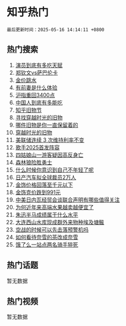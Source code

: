 # 知乎热门

`最后更新时间：2025-05-16 14:14:11 +0800`

## 热门搜索

1. [演员到底有多吃天赋](https://www.zhihu.com/search?q=%E6%BC%94%E5%91%98%E5%88%B0%E5%BA%95%E6%9C%89%E5%A4%9A%E5%90%83%E5%A4%A9%E8%B5%8B)
1. [郑钦文vs萨巴伦卡](https://www.zhihu.com/search?q=%E9%83%91%E9%92%A6%E6%96%87vs%E8%90%A8%E5%B7%B4%E4%BC%A6%E5%8D%A1)
1. [金价跳水](https://www.zhihu.com/search?q=%E9%87%91%E4%BB%B7%E8%B7%B3%E6%B0%B4)
1. [有前妻是什么体验](https://www.zhihu.com/search?q=%E6%9C%89%E5%89%8D%E5%A6%BB%E6%98%AF%E4%BB%80%E4%B9%88%E4%BD%93%E9%AA%8C)
1. [沪指重回3400点](https://www.zhihu.com/search?q=%E6%B2%AA%E6%8C%87%E9%87%8D%E5%9B%9E3400%E7%82%B9)
1. [中国人到底有多能吃](https://www.zhihu.com/search?q=%E4%B8%AD%E5%9B%BD%E4%BA%BA%E5%88%B0%E5%BA%95%E6%9C%89%E5%A4%9A%E8%83%BD%E5%90%83)
1. [知乎旧物节](https://www.zhihu.com/search?q=%E7%9F%A5%E4%B9%8E%E6%97%A7%E7%89%A9%E8%8A%82)
1. [寻找穿越时光的旧物](https://www.zhihu.com/search?q=%E5%AF%BB%E6%89%BE%E7%A9%BF%E8%B6%8A%E6%97%B6%E5%85%89%E7%9A%84%E6%97%A7%E7%89%A9)
1. [哪件旧物是你一直保留着的](https://www.zhihu.com/search?q=%E5%93%AA%E4%BB%B6%E6%97%A7%E7%89%A9%E6%98%AF%E4%BD%A0%E4%B8%80%E7%9B%B4%E4%BF%9D%E7%95%99%E7%9D%80%E7%9A%84)
1. [穿越时光的旧物](https://www.zhihu.com/search?q=%E7%A9%BF%E8%B6%8A%E6%97%B6%E5%85%89%E7%9A%84%E6%97%A7%E7%89%A9)
1. [美联储连续 3 次维持利率不变](https://www.zhihu.com/search?q=%E7%BE%8E%E8%81%94%E5%82%A8%E8%BF%9E%E7%BB%AD%203%20%E6%AC%A1%E7%BB%B4%E6%8C%81%E5%88%A9%E7%8E%87%E4%B8%8D%E5%8F%98)
1. [歌手2025首发阵容](https://www.zhihu.com/search?q=%E6%AD%8C%E6%89%8B2025%E9%A6%96%E5%8F%91%E9%98%B5%E5%AE%B9)
1. [四姑娘山一游客疑因高反身亡](https://www.zhihu.com/search?q=%E5%9B%9B%E5%A7%91%E5%A8%98%E5%B1%B1%E4%B8%80%E6%B8%B8%E5%AE%A2%E7%96%91%E5%9B%A0%E9%AB%98%E5%8F%8D%E8%BA%AB%E4%BA%A1)
1. [森林狼险胜勇士](https://www.zhihu.com/search?q=%E6%A3%AE%E6%9E%97%E7%8B%BC%E9%99%A9%E8%83%9C%E5%8B%87%E5%A3%AB)
1. [什么时候你意识到自己不年轻了呢](https://www.zhihu.com/search?q=%E4%BB%80%E4%B9%88%E6%97%B6%E5%80%99%E4%BD%A0%E6%84%8F%E8%AF%86%E5%88%B0%E8%87%AA%E5%B7%B1%E4%B8%8D%E5%B9%B4%E8%BD%BB%E4%BA%86%E5%91%A2)
1. [日产汽车拟全球裁员2万人](https://www.zhihu.com/search?q=%E6%97%A5%E4%BA%A7%E6%B1%BD%E8%BD%A6%E6%8B%9F%E5%85%A8%E7%90%83%E8%A3%81%E5%91%982%E4%B8%87%E4%BA%BA)
1. [金饰价格回落至千元以下](https://www.zhihu.com/search?q=%E9%87%91%E9%A5%B0%E4%BB%B7%E6%A0%BC%E5%9B%9E%E8%90%BD%E8%87%B3%E5%8D%83%E5%85%83%E4%BB%A5%E4%B8%8B)
1. [金饰克价跌到991元](https://www.zhihu.com/search?q=%E9%87%91%E9%A5%B0%E5%85%8B%E4%BB%B7%E8%B7%8C%E5%88%B0991%E5%85%83)
1. [中美日内瓦经贸会谈联合声明有哪些值得关注](https://www.zhihu.com/search?q=%E4%B8%AD%E7%BE%8E%E6%97%A5%E5%86%85%E7%93%A6%E7%BB%8F%E8%B4%B8%E4%BC%9A%E8%B0%88%E8%81%94%E5%90%88%E5%A3%B0%E6%98%8E%E6%9C%89%E5%93%AA%E4%BA%9B%E5%80%BC%E5%BE%97%E5%85%B3%E6%B3%A8)
1. [为何近年来高端水果越卖越便宜了](https://www.zhihu.com/search?q=%E4%B8%BA%E4%BD%95%E8%BF%91%E5%B9%B4%E6%9D%A5%E9%AB%98%E7%AB%AF%E6%B0%B4%E6%9E%9C%E8%B6%8A%E5%8D%96%E8%B6%8A%E4%BE%BF%E5%AE%9C%E4%BA%86)
1. [朱迅半马成绩属于什么水平](https://www.zhihu.com/search?q=%E6%9C%B1%E8%BF%85%E5%8D%8A%E9%A9%AC%E6%88%90%E7%BB%A9%E5%B1%9E%E4%BA%8E%E4%BB%80%E4%B9%88%E6%B0%B4%E5%B9%B3)
1. [大连西山水库现成群外来物种埃及塘鲺](https://www.zhihu.com/search?q=%E5%A4%A7%E8%BF%9E%E8%A5%BF%E5%B1%B1%E6%B0%B4%E5%BA%93%E7%8E%B0%E6%88%90%E7%BE%A4%E5%A4%96%E6%9D%A5%E7%89%A9%E7%A7%8D%E5%9F%83%E5%8F%8A%E5%A1%98%E9%B2%BA)
1. [空战的时候可以先击落预警机吗](https://www.zhihu.com/search?q=%E7%A9%BA%E6%88%98%E7%9A%84%E6%97%B6%E5%80%99%E5%8F%AF%E4%BB%A5%E5%85%88%E5%87%BB%E8%90%BD%E9%A2%84%E8%AD%A6%E6%9C%BA%E5%90%97)
1. [如何看待奈雪的茶改成奈雪](https://www.zhihu.com/search?q=%E5%A6%82%E4%BD%95%E7%9C%8B%E5%BE%85%E5%A5%88%E9%9B%AA%E7%9A%84%E8%8C%B6%E6%94%B9%E6%88%90%E5%A5%88%E9%9B%AA)
1. [饿了么一站点两名骑手猝死](https://www.zhihu.com/search?q=%E9%A5%BF%E4%BA%86%E4%B9%88%E4%B8%80%E7%AB%99%E7%82%B9%E4%B8%A4%E5%90%8D%E9%AA%91%E6%89%8B%E7%8C%9D%E6%AD%BB)

## 热门话题

暂无数据

## 热门视频

暂无数据